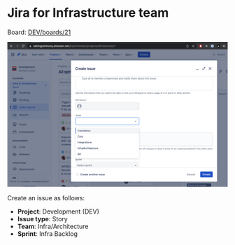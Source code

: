 # Jira for Infrastructure team

Board: [DEV/boards/21](https://talkingpointsorg.atlassian.net/jira/software/c/projects/DEV/boards/21)

![Image](./jira.png)

Create an issue as follows:

* __Project__: Development (DEV)
* __Issue type__: Story
* __Team__: Infra/Architecture
* __Sprint__: Infra Backlog
